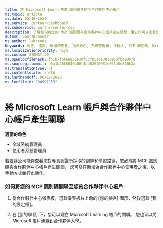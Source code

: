 ```yaml
---
title: 將 Microsoft Learn MCP 識別碼連結至合作夥伴中心帳戶
ms.topic: article
ms.date: 05/18/2020
ms.service: partner-dashboard
ms.subservice: partnercenter-csp
description: 了解如何將您的 MCP 識別碼與合作夥伴中心帳戶產生關聯，讓公司可以查看您對專長認證所採取的訓練和學習路徑。
author: LauraBrenner
ms.author: labrenne
Keywords: 角色, 權限, 新增使用者, 指派角色, 系統管理員, 代理人, MCP 識別碼, Microsoft Learn
ms.localizationpriority: high
ms.custom: SEOMAY.20
ms.openlocfilehash: fb1b7f56ee831634f6cf05ace30c0900fba9397d
ms.sourcegitcommit: e0a1b4506840486f4bb82620051e0f6a5e81662a
ms.translationtype: HT
ms.contentlocale: zh-TW
ms.lasthandoff: 06/18/2020
ms.locfileid: "84991959"
---
```

# <a name="associate-your-microsoft-learn-account-to-your-partner-center-account"></a>將 Microsoft Learn 帳戶與合作夥伴中心帳戶產生關聯

**適當的角色**

- 全域系統管理員
- 使用者系統管理員

若要讓公司能夠查看您對專長認證所採取的訓練和學習路徑，您必須將 MCP 識別碼與合作夥伴中心帳戶產生關聯。 您可以在新增為合作夥伴中心使用者之後，以手動方式執行此動作。

### <a name="how-to-associate-your-mcp-id-to-your-partner-center-account"></a>如何將您的 MCP 識別碼關聯至您的合作夥伴中心帳戶

1. 從合作夥伴中心儀表板，選取儀表板右上角的 [您的帳戶] 圖示，然後選取 [我的設定檔]。

2. 在 [您的學習] 下，您可以建立 Microsoft Learning 帳戶的關聯。 您也可以將 Microsoft 帳戶連線到合作夥伴大學。
